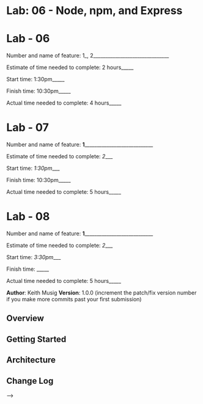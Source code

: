 # Lab: 06 - Node, npm, and Express


# Lab - 06

Number and name of feature: 1_, 2_______________________________

Estimate of time needed to complete: 2 hours_____

Start time: 1:30pm_____

Finish time: 10:30pm_____

Actual time needed to complete: 4 hours_____

# Lab - 07

Number and name of feature: __1______________________________

Estimate of time needed to complete: _2____

Start time: _1:30pm____

Finish time: 10:30pm_____

Actual time needed to complete: 5 hours_____

# Lab - 08

Number and name of feature: __1______________________________

Estimate of time needed to complete: _2____

Start time: _3:30pm____

Finish time: _____

Actual time needed to complete: 5 hours_____

**Author**: Keith Musig
**Version**: 1.0.0 (increment the patch/fix version number if you make more commits past your first submission)

## Overview
<!-- Provide a high level overview of what this application is and why you are building it, beyond the fact that it's an assignment for this class. (i.e. What's your problem domain?) -->

## Getting Started
<!-- What are the steps that a user must take in order to build this app on their own machine and get it running? -->

## Architecture
<!-- Provide a detailed description of the application design. What technologies (languages, libraries, etc) you're using, and any other relevant design information. -->

## Change Log
<!-- Use this area to document the iterative changes made to your application as each feature is successfully implemented. Use time stamps. Here's an examples:

01-01-2001 4:59pm - Application now has a fully-functional express server, with a GET route for the location resource.

## Credits and Collaborations
<!-- Give credit (and a link) to other people or resources that helped you build this application. -->
-->
